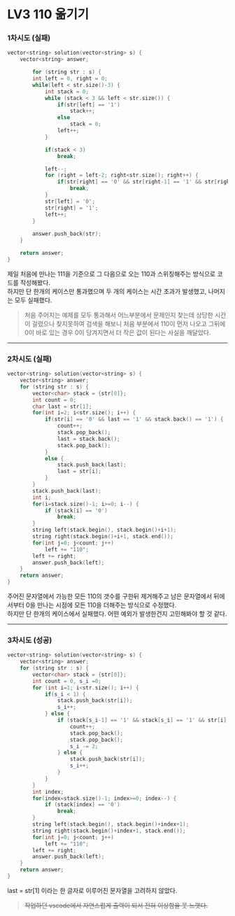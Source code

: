 # LV3 110 옮기기

### 1차시도 (실패)
```cpp
vector<string> solution(vector<string> s) {
    vector<string> answer;

        for (string str : s) {
        int left = 0, right = 0;
        while(left < str.size()-3) {
            int stack = 0;
            while (stack < 3 && left < str.size()) {
                if(str[left] == '1')
                    stack++;
                else 
                    stack = 0;
                left++;
            }

            if(stack < 3)
                break;

            left--;
            for (right = left-2; right<str.size(); right++) {
                if(str[right] == '0' && str[right-1] == '1' && str[right-2] == '1')
                    break;
            }
            str[left] = '0';
            str[right] = '1';
            left++;
        }
        
        answer.push_back(str);
    }

    return answer;
}
```
제일 처음에 만나는 111을 기준으로 그 다음으로 오는 110과 스위칭해주는 방식으로 코드를 작성해봤다.  
하지만 단 한개의 케이스만 통과했으며 두 개의 케이스는 시간 초과가 발생했고, 나머지는 모두 실패했다.  
>처음 주어지는 예제를 모두 통과해서 어느부분에서 문제인지 찾는데 상당한 시간이 걸렸으나 찾지못하여 검색을 해보니 처음 부분에서 110이 먼저 나오고 그뒤에 0이 바로 있는 경우 0이 당겨지면서 더 작은 값이 된다는 사실을 깨달았다.

*****

### 2차시도 (실패)
```cpp
vector<string> solution(vector<string> s) {
    vector<string> answer;
    for (string str : s) {
        vector<char> stack = {str[0]};
        int count = 0;
        char last = str[1];
        for(int i=2; i<str.size(); i++) {
            if(str[i] == '0' && last == '1' && stack.back() == '1') {
                count++;
                stack.pop_back();
                last = stack.back();
                stack.pop_back();
            }
            else {
                stack.push_back(last);
                last = str[i];
            }
        }
        stack.push_back(last);
        int i;
        for(i=stack.size()-1; i>=0; i--) {
            if (stack[i] == '0')
                break;
        }
        string left(stack.begin(), stack.begin()+i+1);
        string right(stack.begin()+i+1, stack.end());
        for(int j=0; j<count; j++)
            left += "110";
        left += right;
        answer.push_back(left);
    }
    return answer;
}
```
주어진 문자열에서 가능한 모든 110의 갯수를 구한뒤 제거해주고 남은 문자열에서 뒤에서부터 0을 만나는 시점에 모든 110을 더해주는 방식으로 수정했다.  
하지만 단 한개의 케이스에서 실패했다. 어떤 예외가 발생한건지 고민해봐야 할 것 같다.

*****

### 3차시도 (성공)
```cpp
vector<string> solution(vector<string> s) {
    vector<string> answer;
    for (string str : s) {
        vector<char> stack = {str[0]};
        int count = 0, s_i =0;
        for (int i=1; i<str.size(); i++) {
            if(s_i < 1) {
                stack.push_back(str[i]);
                s_i++;
            } else {
                if (stack[s_i-1] == '1' && stack[s_i] == '1' && str[i] == '0') {
                    count++;
                    stack.pop_back();
                    stack.pop_back();
                    s_i -= 2;
                } else {
                    stack.push_back(str[i]);
                    s_i++;
                }
            }
        }
        int index;
        for(index=stack.size()-1; index>=0; index--) {
            if (stack[index] == '0')
                break;
        }
        string left(stack.begin(), stack.begin()+index+1);
        string right(stack.begin()+index+1, stack.end());
        for(int j=0; j<count; j++)
            left += "110";
        left += right;
        answer.push_back(left);
    }
    return answer;
}
```
last = str[1] 이라는 한 글자로 이루어진 문자열을 고려하지 않았다.
> ~~작업하던 vscode에서 자연스럽게 출력이 되서 전혀 이상함을 못 느꼇다.~~
